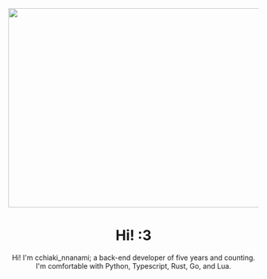 <div align="center">

<img width="1400" height="400" alt="image" src="https://github.com/user-attachments/assets/ede22636-17c0-47a7-83a3-c1872b4f67a0" />

# Hi! :3

Hi! I'm cchiaki_nnanami; a back-end developer of five years and counting. I'm comfortable with Python, Typescript, Rust, Go, and Lua.
